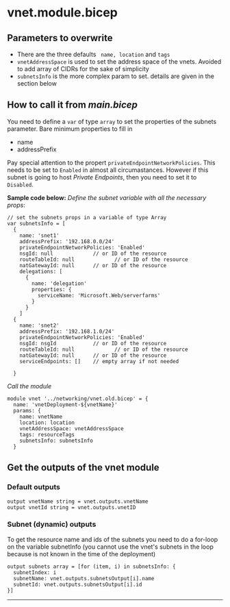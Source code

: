 # vnet.module.bicep

## Parameters to overwrite
- There are the three defaults ``` name, location``` and ```tags```
- ```vnetAddressSpace``` is used to set the address space of the vnets. Avoided to add array of CIDRs for the sake of simplicity
- ```subnetsInfo``` is the more complex param to set. details are given in the section below

## How to call it from ___main.bicep___
You need to define a ```var``` of type ```array``` to set the properties of the subnets parameter. 
Bare minimum properties to fill  in
- name
- addressPrefix

Pay special attention to the propert ```privateEndpointNetworkPolicies```. This needs to be set to ```Enabled``` in almost all circumastances. However if this subnet is going to host _Private Endpoints_, then you need to set it to ```Disabled```. 

__Sample code below:__ 
_Define the subnet variable with all the necessary props_:
``` bicep
// set the subnets props in a variable of type Array
var subnetsInfo = [
  {
    name: 'snet1'
    addressPrefix: '192.168.0.0/24'
    privateEndpointNetworkPolicies: 'Enabled'
    nsgId: null             // or ID of the resource
    routeTableId: null             // or ID of the resource
    natGatewayId: null      // or ID of the resource    
    delegations: [
      {
        name: 'delegation'
        properties: {
          serviceName: 'Microsoft.Web/serverfarms'
        }
      }
    ]
  {
    name: 'snet2'
    addressPrefix: '192.168.1.0/24'
    privateEndpointNetworkPolicies: 'Enabled'
    nsgId: nsgId            // or ID of the resource
    routeTableId: null             // or ID of the resource
    natGatewayId: null      // or ID of the resource
    serviceEndpoints: []    // empty array if not needed
    
  }
```

_Call the module_
``` bicep
module vnet '../networking/vnet.old.bicep' = {
  name: 'vnetDeployment-${vnetName}'
  params: {
    name: vnetName
    location: location
    vnetAddressSpace: vnetAddressSpace
    tags: resourceTags
    subnetsInfo: subnetsInfo
  }
```
## Get the outputs of the vnet module

### Default outputs 
``` bicep
output vnetName string = vnet.outputs.vnetName
output vnetId string = vnet.outputs.vnetID
```
### Subnet (dynamic) outputs
To get the resource name and ids of the subnets you need to do a for-loop on the variable subnetInfo (you cannot use the vnet's subnets in the loop because is not known in the time of the deployment)
```bicep
output subnets array = [for (item, i) in subnetsInfo: {
  subnetIndex: i
  subnetName: vnet.outputs.subnetsOutput[i].name
  subnetId: vnet.outputs.subnetsOutput[i].id
}]
```

***

# 
